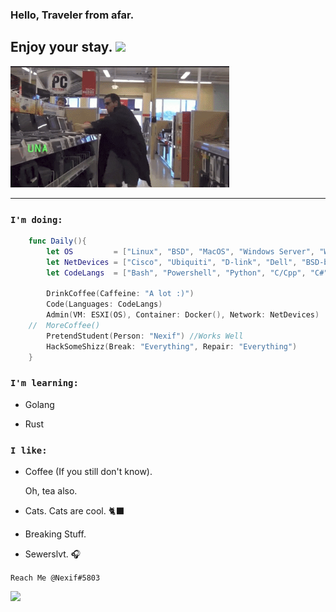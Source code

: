 ### Hello, Traveler from afar.
## Enjoy your stay. <img src="https://media.giphy.com/media/LUokZJ21LM39f6d0Md/giphy.gif" width="40">
<img src="HakaBoi.gif" width="350">

---
### `I'm doing:`

```swift
    func Daily(){
        let OS         = ["Linux", "BSD", "MacOS", "Windows Server", "Windows"]
        let NetDevices = ["Cisco", "Ubiquiti", "D-link", "Dell", "BSD-based", "Linux-based"]
        let CodeLangs  = ["Bash", "Powershell", "Python", "C/Cpp", "C#", "Yaml", "Swift?"]

        DrinkCoffee(Caffeine: "A lot :)")
        Code(Languages: CodeLangs)
        Admin(VM: ESXI(OS), Container: Docker(), Network: NetDevices)
    //  MoreCoffee()
        PretendStudent(Person: "Nexif") //Works Well
        HackSomeShizz(Break: "Everything", Repair: "Everything")
    }
```
### `I'm learning:`

* Golang

* Rust
  
### `I like:`

* Coffee (If you still don't know).

    Oh, tea also. 

* Cats. Cats are cool. 🐈‍⬛

* Breaking Stuff. 
  
* Sewerslvt. 🎧
  

`Reach Me @Nexif#5803`


![](https://github-readme-stats.vercel.app/api?username=vNexif&hide_border=true&border_radius=15&&show_icons=true&theme=tokyonight)
